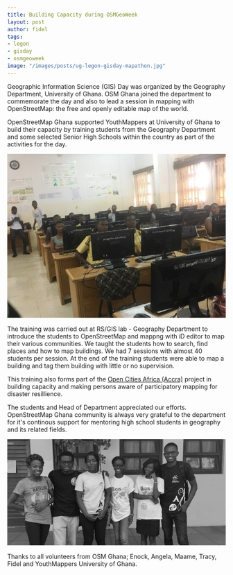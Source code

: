 ```yaml
---
title: Building Capacity during OSMGeoWeek
layout: post
author: fidel
tags:
- legon
- gisday
- osmgeoweek
image: "/images/posts/ug-legon-gisday-mapathon.jpg"
---
```


Geographic Information Science (GIS) Day was organized by the Geography Department, University of Ghana. OSM Ghana joined the department to commemorate the day and also to lead a session in mapping with OpenStreetMap: the free and openly editable map of the world. 

OpenStreetMap Ghana supported YouthMappers at University of Ghana to build their capacity by training students from the Geography Department and some selected Senior High Schools within the country as part of the activities for the day.

![GIS Day UG](/images/posts/gis-day-ug.jpg)

The training was carried out at RS/GIS lab - Geography Department to introduce the students to OpenStreetMap and mappng with iD editor to map their various communities. We taught the students how to search, find places and how to map buildings. We had 7 sessions with almost 40 students per session. At the end of the training students were able to map a building and tag them building with little or no supervision. 

This training also forms part of the [Open Cities Africa (Accra)](http://www.opencitiesproject.org/) project in building capacity and making persons aware of participatory mapping for disaster resillience.

The students and Head of Department appreciated our efforts. OpenStreetMap Ghana community is always very grateful to the department for it's continous support for mentoring high school students in geography and its related fields.

![GIS Day UG](/images/posts/osmghana-volunteers.jpg)

Thanks to all volunteers from OSM Ghana; Enock, Angela, Maame, Tracy, Fidel and YouthMappers University of Ghana.